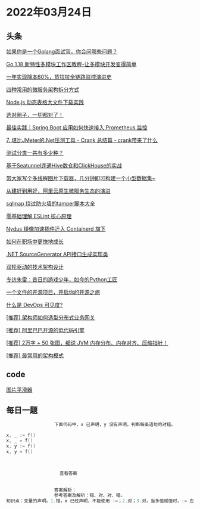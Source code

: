 # 2022年03月24日
## 头条
[如果你是一个Golang面试官，你会问哪些问题？](https://toutiao.io/k/yvw61mc)

[Go 1.18 新特性多模块工作区教程-让多模块开发变得简单](https://toutiao.io/k/jl3frtf)

[一年实现降本60%，货拉拉全链路监控演进史](https://toutiao.io/k/nrsy3uf)

[四种常用的微服务架构拆分方式](https://toutiao.io/k/n0yvuf8)

[Node.js 动态表格大文件下载实践](https://toutiao.io/k/i33za77)

[选对圈子，一切都对了！](https://toutiao.io/k/y0e6fbd)

[最佳实践｜Spring Boot 应用如何快速接入 Prometheus 监控](https://toutiao.io/k/6kp7o6a)

[7. 堪比JMeter的.Net压测工具 - Crank 总结篇 - crank带来了什么](https://toutiao.io/k/8agsg52)

[测试分类一共有多少种？](https://toutiao.io/k/w7udx6u)

[基于Seatunnel连通Hive数仓和ClickHouse的实战](https://toutiao.io/k/iv3p4fa)

[带大家写个多线程图片下载器，几分钟即可构建一个小型数据集~](https://toutiao.io/k/yfet23i)

[从建好到用好，阿里云原生微服务生态的演进](https://toutiao.io/k/emgjyy2)

[sqlmap 绕过防火墙的tamper脚本大全](https://toutiao.io/k/s7em7yv)

[零基础理解 ESLint 核心原理](https://toutiao.io/k/x0xc2gs)

[Nydus 镜像加速插件迁入 Containerd 旗下](https://toutiao.io/k/b5fmfhf)

[如何在职场中更快地成长](https://toutiao.io/k/u3eza1g)

[.NET SourceGenerator API接口生成实现类](https://toutiao.io/k/jnxdb2v)

[双轮驱动的技术架构设计](https://toutiao.io/k/la6ystr)

[专访朱雷：昔日的游戏少年，如今的Python工匠](https://toutiao.io/k/7v82zac)

[一个文件的开源项目，开启你的开源之旅](https://toutiao.io/k/i7qnp7t)

[什么是 DevOps 可见度?](https://toutiao.io/k/exi9s26)

[[推荐] 架构师如何选型分布式业务网关](https://toutiao.io/k/enmg99d)

[[推荐] 阿里巴巴开源的低代码引擎](https://toutiao.io/k/gsosp6w)

[[推荐] 2万字 + 50 张图，细说 JVM 内存分布、内存对齐、压缩指针！](https://toutiao.io/k/02whm5c)

[[推荐] 最常用的架构模式](https://toutiao.io/k/qnfl3t6)



## code
[图片平滑器](https://leetcode-cn.com/problems/image-smoother)



## 每日一题
```go
                  下面代码中，x 已声明，y 没有声明，判断每条语句的对错。

x, _ := f()
x, _ = f()
x, y := f()
x, y = f()


                  
                    查看答案
                  
                
                  答案解析：
                  参考答案及解析：错、对、对、错。
知识点：变量的声明。1.错，x 已经声明，不能使用 :=；2.对；3.对，当多值赋值时，:= 左边的变量无论声明与否都可以；4.错，y 没有声明。

                
```

